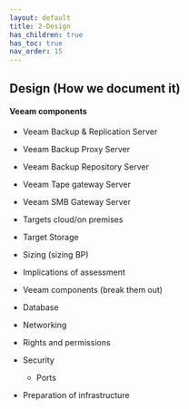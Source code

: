 ```yaml
---
layout: default
title: 2-Design
has_children: true
has_toc: true
nav_order: 15
---
```


## Design (How we document it)
#### Veeam components
* Veeam Backup & Replication Server
* Veeam Backup Proxy Server
* Veeam Backup Repository Server
* Veeam Tape gateway Server
* Veeam SMB Gateway Server


* Targets cloud/on premises
* Target Storage
* Sizing (sizing BP)
* Implications of assessment
* Veeam components (break them out)
* Database
* Networking
* Rights and permissions
* Security
	* Ports
* Preparation of infrastructure
